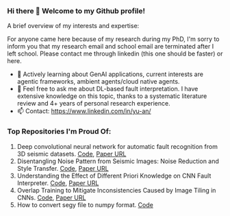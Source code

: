 ### Hi there 👋 Welcome to my Github profile!

A brief overview of my interests and expertise:

For anyone came here because of my research during my PhD, I'm sorry to inform you that my research email and school email are terminated after I left school. Please contact me through linkedin (this one should be faster) or here. 

- 🌱 Actively learning about GenAI applications, current interests are agentic frameworks, ambient agents/cloud native agents.
- 💬 Feel free to ask me about DL-based fault interpretation. I have extensive knowledge on this topic, thanks to a systematic literature review and 4+ years of personal research experience.
- 📫 Contact: https://www.linkedin.com/in/yu-an/


### Top Repositories I'm Proud Of:
1. Deep convolutional neural network for automatic fault recognition from 3D seismic datasets. [Code](https://github.com/anyuzoey/CNNforFaultInterpretation), [Paper URL](https://www.sciencedirect.com/science/article/pii/S0098300421000807)
2. Disentangling Noise Pattern from Seismic Images: Noise Reduction and Style Transfer. [Code](https://github.com/Magnomic/npt-code), [Paper URL](https://ieeexplore.ieee.org/document/9936622)
3. Understanding the Effect of Different Priori Knowledge on CNN Fault Interpreter. [Code](https://github.com/anyuzoey/pretrain), [Paper URL](https://ieeexplore.ieee.org/document/10043685)
4. Overlap Training to Mitigate Inconsistencies Caused by Image Tiling in CNNs. [Code](https://github.com/anyuzoey/Overlap-Training), [Paper URL](https://link.springer.com/chapter/10.1007/978-3-030-63799-6_3)
5. How to convert segy file to numpy format. [Code](https://github.com/anyuzoey/SEGY2NUMPY)

